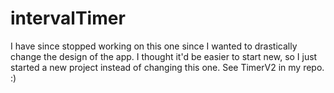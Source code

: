 # intervalTimer

I have since stopped working on this one since I wanted to drastically change the design of the app. I thought it'd be easier to start new, so I just started a new project instead of changing this one. See TimerV2 in my repo. :) 
